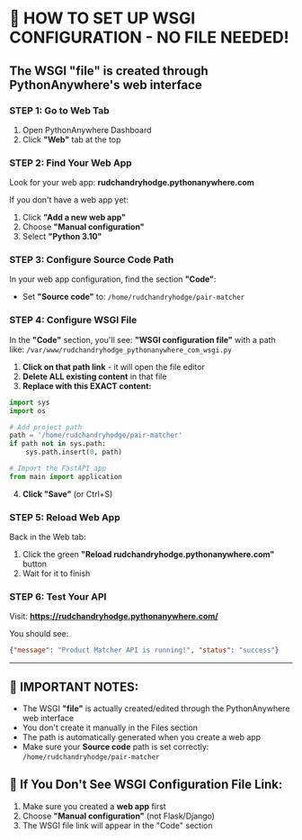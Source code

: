 # 🔧 HOW TO SET UP WSGI CONFIGURATION - NO FILE NEEDED!

## The WSGI "file" is created through PythonAnywhere's web interface

### STEP 1: Go to Web Tab
1. Open PythonAnywhere Dashboard
2. Click **"Web"** tab at the top

### STEP 2: Find Your Web App
Look for your web app: **rudchandryhodge.pythonanywhere.com**

If you don't have a web app yet:
1. Click **"Add a new web app"**
2. Choose **"Manual configuration"**  
3. Select **"Python 3.10"**

### STEP 3: Configure Source Code Path
In your web app configuration, find the section **"Code"**:
- Set **"Source code"** to: `/home/rudchandryhodge/pair-matcher`

### STEP 4: Configure WSGI File
In the **"Code"** section, you'll see:
**"WSGI configuration file"** with a path like:
`/var/www/rudchandryhodge_pythonanywhere_com_wsgi.py`

1. **Click on that path link** - it will open the file editor
2. **Delete ALL existing content** in that file
3. **Replace with this EXACT content:**

```python
import sys
import os

# Add project path
path = '/home/rudchandryhodge/pair-matcher'
if path not in sys.path:
    sys.path.insert(0, path)

# Import the FastAPI app
from main import application
```

4. **Click "Save"** (or Ctrl+S)

### STEP 5: Reload Web App
Back in the Web tab:
1. Click the green **"Reload rudchandryhodge.pythonanywhere.com"** button
2. Wait for it to finish

### STEP 6: Test Your API
Visit: **https://rudchandryhodge.pythonanywhere.com/**

You should see:
```json
{"message": "Product Matcher API is running!", "status": "success"}
```

---

## 📍 IMPORTANT NOTES:

- The WSGI **"file"** is actually created/edited through the PythonAnywhere web interface
- You don't create it manually in the Files section
- The path is automatically generated when you create a web app
- Make sure your **Source code** path is set correctly: `/home/rudchandryhodge/pair-matcher`

## 🚨 If You Don't See WSGI Configuration File Link:
1. Make sure you created a **web app** first
2. Choose **"Manual configuration"** (not Flask/Django)
3. The WSGI file link will appear in the "Code" section